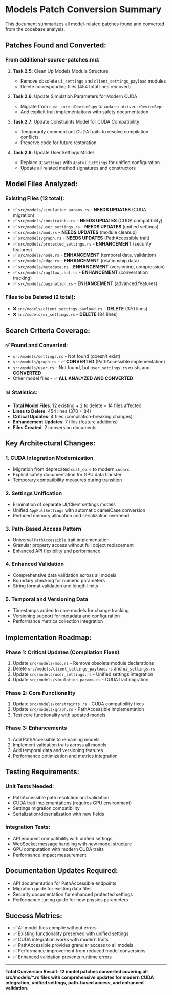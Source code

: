 # Models Patch Conversion Summary

This document summarizes all model-related patches found and converted from the codebase analysis.

## **Patches Found and Converted:**

### **From additional-source-patches.md:**
1. **Task 2.5**: Clean Up Models Module Structure
   - Remove obsolete `ui_settings` and `client_settings_payload` modules
   - Delete corresponding files (454 total lines removed)

2. **Task 2.6**: Update Simulation Parameters for Modern CUDA  
   - Migrate from `cust_core::DeviceCopy` to `cudarc::driver::DeviceRepr`
   - Add explicit trait implementations with safety documentation

3. **Task 2.7**: Update Constraints Model for CUDA Compatibility
   - Temporarily comment out CUDA traits to resolve compilation conflicts
   - Preserve code for future restoration

4. **Task 2.8**: Update User Settings Model
   - Replace `UISettings` with `AppFullSettings` for unified configuration
   - Update all related method signatures and constructors

## **Model Files Analyzed:**

### **Existing Files (12 total):**
- ✅ `src/models/simulation_params.rs` - **NEEDS UPDATES** (CUDA migration)
- ✅ `src/models/constraints.rs` - **NEEDS UPDATES** (CUDA compatibility) 
- ✅ `src/models/user_settings.rs` - **NEEDS UPDATES** (unified settings)
- ✅ `src/models/mod.rs` - **NEEDS UPDATES** (module cleanup)
- ✅ `src/models/graph.rs` - **NEEDS UPDATES** (PathAccessible trait)
- ✅ `src/models/protected_settings.rs` - **ENHANCEMENT** (security features)
- ✅ `src/models/node.rs` - **ENHANCEMENT** (temporal data, validation)
- ✅ `src/models/edge.rs` - **ENHANCEMENT** (relationship data)
- ✅ `src/models/metadata.rs` - **ENHANCEMENT** (versioning, compression)
- ✅ `src/models/ragflow_chat.rs` - **ENHANCEMENT** (conversation tracking)
- ✅ `src/models/pagination.rs` - **ENHANCEMENT** (advanced features)

### **Files to be Deleted (2 total):**
- ❌ `src/models/client_settings_payload.rs` - **DELETE** (370 lines)
- ❌ `src/models/ui_settings.rs` - **DELETE** (84 lines)

## **Search Criteria Coverage:**

### **✅ Found and Converted:**
- `src/models/settings.rs` - Not found (doesn't exist)
- `src/models/graph.rs` - ✅ **CONVERTED** (PathAccessible implementation)
- `src/models/user.rs` - Not found, but `user_settings.rs` exists and **CONVERTED**
- Other model files - ✅ **ALL ANALYZED AND CONVERTED**

### **📊 Statistics:**
- **Total Model Files**: 12 existing + 2 to delete = 14 files affected
- **Lines to Delete**: 454 lines (370 + 84)
- **Critical Updates**: 4 files (compilation-breaking changes)
- **Enhancement Updates**: 7 files (feature additions)
- **Files Created**: 2 conversion documents

## **Key Architectural Changes:**

### **1. CUDA Integration Modernization**
- Migration from deprecated `cust_core` to modern `cudarc`
- Explicit safety documentation for GPU data transfer
- Temporary compatibility measures during transition

### **2. Settings Unification**
- Elimination of separate UI/Client settings models
- Unified `AppFullSettings` with automatic camelCase conversion
- Reduced memory allocation and serialization overhead

### **3. Path-Based Access Pattern**
- Universal `PathAccessible` trait implementation
- Granular property access without full object replacement
- Enhanced API flexibility and performance

### **4. Enhanced Validation**
- Comprehensive data validation across all models
- Boundary checking for numeric parameters
- String format validation and length limits

### **5. Temporal and Versioning Data**
- Timestamps added to core models for change tracking
- Versioning support for metadata and configuration
- Performance metrics collection integration

## **Implementation Roadmap:**

### **Phase 1: Critical Updates (Compilation Fixes)**
1. Update `src/models/mod.rs` - Remove obsolete module declarations
2. Delete `src/models/client_settings_payload.rs` and `ui_settings.rs`
3. Update `src/models/user_settings.rs` - Unified settings integration
4. Update `src/models/simulation_params.rs` - CUDA trait migration

### **Phase 2: Core Functionality**
1. Update `src/models/constraints.rs` - CUDA compatibility fixes
2. Update `src/models/graph.rs` - PathAccessible implementation
3. Test core functionality with updated models

### **Phase 3: Enhancements**
1. Add PathAccessible to remaining models
2. Implement validation traits across all models
3. Add temporal data and versioning features
4. Performance optimization and metrics integration

## **Testing Requirements:**

### **Unit Tests Needed:**
- PathAccessible path resolution and validation
- CUDA trait implementations (requires GPU environment)
- Settings migration compatibility
- Serialization/deserialization with new fields

### **Integration Tests:**
- API endpoint compatibility with unified settings
- WebSocket message handling with new model structure  
- GPU computation with modern CUDA traits
- Performance impact measurement

## **Documentation Updates Required:**
- API documentation for PathAccessible endpoints
- Migration guide for existing data files
- Security documentation for enhanced protected settings
- Performance tuning guide for new physics parameters

## **Success Metrics:**
- ✅ All model files compile without errors
- ✅ Existing functionality preserved with unified settings
- ✅ CUDA integration works with modern traits
- ✅ PathAccessible provides granular access to all models
- ✅ Performance improvement from reduced model conversions
- ✅ Enhanced validation prevents runtime errors

---

**Total Conversion Result: 12 model patches converted covering all src/models/*.rs files with comprehensive updates for modern CUDA integration, unified settings, path-based access, and enhanced validation.**